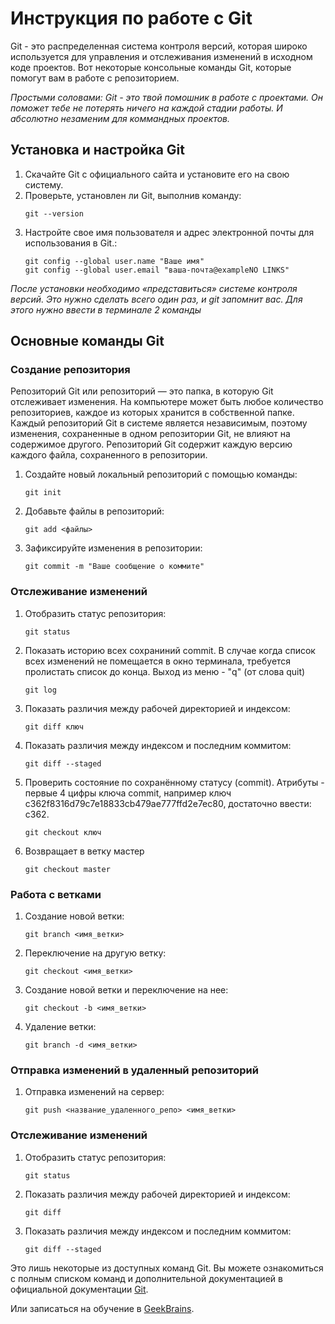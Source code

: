 # Инструкция по работе с Git

Git - это распределенная система контроля версий, которая широко используется для управления и отслеживания изменений в исходном коде проектов. Вот некоторые консольные команды Git, которые помогут вам в работе с репозиторием.

*Простыми соловами: Git - это твой помошник в работе с проектами. Он поможет тебе не потерять ничего на каждой стадии работы. И абсолютно незаменим для коммандных проектов.*

## Установка и настройка Git
1. Скачайте Git с официального сайта и установите его на свою систему.
2. Проверьте, установлен ли Git, выполнив команду:
   ```
   git --version
   ```
3. Настройте свое имя пользователя и адрес электронной почты для использования в Git.:
   ```
   git config --global user.name "Ваше имя"
   git config --global user.email "ваша-почта@exampleNO LINKS"
   ```
*После установки необходимо «представиться» системе контроля версий. Это нужно сделать всего один раз, и git запомнит вас. Для этого нужно ввести в терминале 2 команды*
## Основные команды Git
### Создание репозитория
Репозиторий Git или репозиторий — это папка, в которую Git отслеживает изменения. На компьютере может быть любое количество репозиториев, каждое из которых хранится в собственной папке. Каждый репозиторий Git в системе является независимым, поэтому изменения, сохраненные в одном репозитории Git, не влияют на содержимое другого.
Репозиторий Git содержит каждую версию каждого файла, сохраненного в репозитории.
1. Создайте новый локальный репозиторий с помощью команды:
   ```
   git init
   ```
2. Добавьте файлы в репозиторий:
   ```
   git add <файлы>
   ```
3. Зафиксируйте изменения в репозитории:
   ```
   git commit -m "Ваше сообщение о коммите"
   ```

### Отслеживание изменений
1. Отобразить статус репозитория:
   ```
   git status
   ```
2.  Показать историю всех сохраниний commit. В случае когда список всех изменений не помещается в окно терминала, требуется пролистать список до конца. Выход из меню - "q" (от слова quit)
    ```
    git log 
    ```
3. Показать различия между рабочей директорией и индексом:
   ```
   git diff ключ
   ```
4. Показать различия между индексом и последним коммитом:
   ```
   git diff --staged
   ```
5. Проверить состояние по сохранённому статусу (commit). Атрибуты - первые 4 цифры ключа commit, например ключ c362f8316d79c7e18833cb479ae777ffd2e7ec80, достаточно ввести: c362.
    ```
    git checkout ключ
    ```
6. Возвращает в ветку мастер
    ```
    git checkout master
    ```
   
### Работа с ветками
1. Создание новой ветки:
   ```
   git branch <имя_ветки>
   ```
2. Переключение на другую ветку:
   ```
   git checkout <имя_ветки>
   ```
3. Создание новой ветки и переключение на нее:
   ```
   git checkout -b <имя_ветки>
   ```
4. Удаление ветки:
   ```
   git branch -d <имя_ветки>
   ```
### Отправка изменений в удаленный репозиторий
1. Отправка изменений на сервер:
   ```
   git push <название_удаленного_репо> <имя_ветки>
   ```

### Отслеживание изменений
1. Отобразить статус репозитория:
   ```
   git status
   ```
2. Показать различия между рабочей директорией и индексом:
   ```
   git diff
   ```
3. Показать различия между индексом и последним коммитом:
   ```
   git diff --staged
   ```

 Это лишь некоторые из доступных команд Git. Вы можете ознакомиться с полным списком команд и дополнительной документацией в официальной документации [Git](https://docs.github.com/ru/get-started/writing-on-github/getting-started-with-writing-and-formatting-on-github/basic-writing-and-formatting-syntax).

 Или записаться на обучение в [GeekBrains](https://gb.ru/).

 